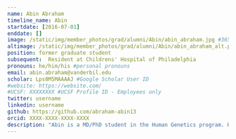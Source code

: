 ```yaml
---
name: Abin Abraham
timeline_name: Abin
startdate: [2016-07-01]
enddate: []
image: /static/img/member_photos/grad/alumni/Abin/abin_abraham.jpg #365 x 365 pixels, 72 dpi
altimage: /static/img/member_photos/grad/alumni/Abin/abin_abraham_alt.png #365 x 365 pixels, 72 dpi
position: former graduate student
subsequent:  Resident at Childrens' Hospital of Philadelphia
pronouns: he/him/his #personal pronouns
email: abin.abraham@vanderbil.edu
scholar: Lps8M5MAAAAJ #Google Scholar User ID
#website: https://website.com/
#UCSF: XXXXXXXX #UCSF Profile ID - Employees only
twitter: username
linkedin: username
github: https://github.com/abraham-abin13
orcid: XXXX-XXXX-XXXX-XXXX
description: "Abin is a MD/PhD student in the Human Genetics program. He graduated from the University of Michigan with a B.S.E in Biomedical Engineering."
---
```

